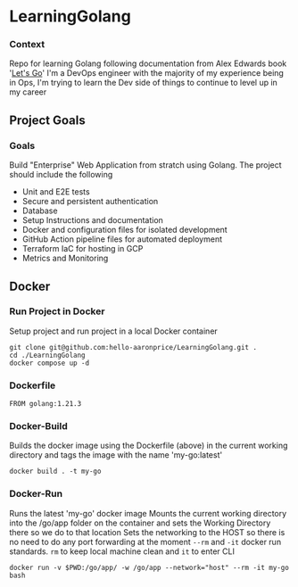 # LearningGolang

### Context

Repo for learning Golang following documentation from Alex Edwards book '[Let's Go](https://lets-go.alexedwards.net)'
I'm a DevOps engineer with the majority of my experience being in Ops, I'm trying to learn the Dev side of things to continue to level up in my career

## Project Goals

### Goals

Build "Enterprise" Web Application from stratch using Golang. The project should include the following

- Unit and E2E tests
- Secure and persistent authentication
- Database
- Setup Instructions and documentation
- Docker and configuration files for isolated development
- GitHub Action pipeline files for automated deployment
- Terraform IaC for hosting in GCP
- Metrics and Monitoring

## Docker

### Run Project in Docker

Setup project and run project in a local Docker container

```
git clone git@github.com:hello-aaronprice/LearningGolang.git .
cd ./LearningGolang
docker compose up -d
```

### Dockerfile

```
FROM golang:1.21.3
```

### Docker-Build

Builds the docker image using the Dockerfile (above) in the current working directory and tags the image with the name 'my-go:latest'

```
docker build . -t my-go
```

### Docker-Run

Runs the latest 'my-go' docker image
Mounts the current working directory into the /go/app folder on the container and sets the Working Directory there so we do to that location
Sets the networking to the HOST so there is no need to do any port forwarding at the moment
`--rm` and `-it` docker run standards. `rm` to keep local machine clean and `it` to enter CLI

```
docker run -v $PWD:/go/app/ -w /go/app --network="host" --rm -it my-go bash
```

